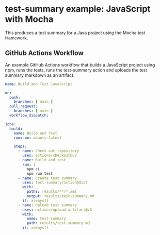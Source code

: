 test-summary example: JavaScript with Mocha
===========================================

This produces a test summary for a Java project using the Mocha test framework.

GitHub Actions Workflow
-----------------------

An example GitHub Actions workflow that builds a JavaScript project using npm, runs the tests, runs the test-summary action and uploads the test summary markdown as an artifact.

```yaml
name: Build and Test JavaScript

on:
  push:
    branches: [ main ]
  pull_request:
    branches: [ main ]
  workflow_dispatch:

jobs:
  build:
    name: Build and Test
    runs-on: ubuntu-latest

    steps:
      - name: Check out repository
        uses: actions/checkout@v3
      - name: Build and test
        run: |
          npm ci
          npm run test
      - name: Create test summary
        uses: test-summary/action@dist
        with:
          paths: results/**/*.xml
          output: results/test-summary.md
        if: always()
      - name: Upload test summary
        uses: actions/upload-artifact@v3
        with:
          name: test-summary
          path: results/test-summary.md
        if: always()
```
